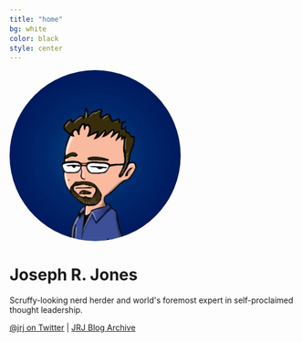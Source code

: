 ```yaml
---
title: "home"
bg: white
color: black
style: center
---
```


<a href="http://twitter.com/jrj"><img src="/img/jrjtoon-square-300.png" style="-webkit-border-radius: 50%; border: 0;"></a>
# Joseph R. Jones
Scruffy-looking nerd herder and world's foremost expert in self-proclaimed thought leadership.

<a href="https://twitter.com/jrj">@jrj on Twitter</a> | 
<a href="https://blog.jrj.org/archives">JRJ Blog Archive</a>
